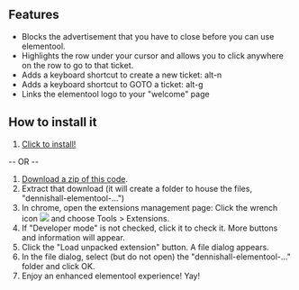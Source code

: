 Features
--------
 * Blocks the advertisement that you have to close before you can use elementool.
 * Highlights the row under your cursor and allows you to click anywhere on the row to go to that ticket.
 * Adds a keyboard shortcut to create a new ticket: alt-n
 * Adds a keyboard shortcut to GOTO a ticket: alt-g
 * Links the elementool logo to your "welcome" page


How to install it
-----------------
 1. <a href="https://github.com/dennishall/elementool-chrome-extension/raw/master/elementool-chrome-extension.crx">
    Click to install!</a>
-- OR --
 1. <a href="/dennishall/elementool-chrome-extension/zipball/master">Download a zip of this code</a>.
 1. Extract that download (it will create a folder to house the files, "dennishall-elementool-...")
 1. In chrome, open the extensions management page: Click the wrench icon <img
    src="http://code.google.com/chrome/extensions/images/toolsmenu.gif" />
    and choose Tools > Extensions.
 1. If "Developer mode" is not checked, click it to check it. More buttons and information will appear.
 1. Click the "Load unpacked extension" button. A file dialog appears.
 1. In the file dialog, select (but do not open) the "dennishall-elementool-..." folder and click OK.
 1. Enjoy an enhanced elementool experience! Yay!